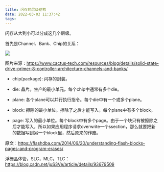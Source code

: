 ```yaml
---
title: 闪存的层级结构
date: 2022-03-03 11:37:42
tags:
---
```


闪存从大到小可以分成这几个层级。

首先是Channel、Bank、Chip的关系：

![](2022-03-03-11-43-09.png)

图片来源：<https://www.cactus-tech.com/resources/blog/details/solid-state-drive-primer-8-controller-architecture-channels-and-banks/>

- chip(package): 闪存的封装。

- die: 晶片。生产的最小单元。每个chip中通常有多个die。

- plane: 各个plane可以并行执行指令。每个die中有一个或多个plane。

- block: 擦除的最小单位。擦除了之后才能写入。每个plane中有多个block。

- page: 写入的最小单位。每个block中有多个page。由于一个块只有被擦除之后才能写入，所以如果应用程序请求overwrite一个ssection，那么就要把新的数据写到另一个block里，然后原来的作废。

原文：<https://flashdba.com/2014/06/20/understanding-flash-blocks-pages-and-program-erases/>

浮栅晶体管，SLC，MLC，TLC：<https://blog.csdn.net/juS3Ve/article/details/93679509>

